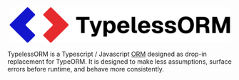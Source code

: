 <div align="center">
    <picture>
        <source media="(prefers-color-scheme: dark)" srcset="https://github.com/conqr2/typelessorm/raw/master/resources/logo-colored-light.png">
        <source  media="(prefers-color-scheme: light)" srcset="https://github.com/conqr2/typelessorm/raw/master/resources/logo-colored-dark.png">
        <img height="80" width="auto" alt="TypeORM Logo" src="https://github.com/conqr2/typelessorm/raw/master/resources/logo-colored-dark.png">
    </picture>
</div>

TypelessORM is a Typescript / Javascript [ORM](https://en.wikipedia.org/wiki/Object-relational_mapping) designed as drop-in replacement for TypeORM. It is designed to make less assumptions, surface errors before runtime, and behave more consistently.
